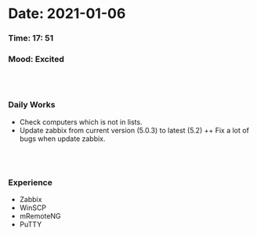 # Date: 2021-01-06

### Time: 17: 51
### Mood: Excited

</br>
</br>

### Daily Works
+ Check computers which is not in lists.
+ Update zabbix from current version (5.0.3) to latest (5.2)
++ Fix a lot of bugs when update zabbix.

</br>
</br>

### Experience
+ Zabbix
+ WinSCP
+ mRemoteNG
+ PuTTY

</br>
</br>

